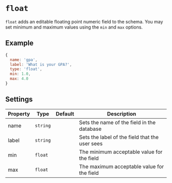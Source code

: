 # `float`

`float` adds an editable floating point numeric field to the schema. You may set minimum and maximum values using the `min` and `max` options.

## Example

```javascript
{
  name: 'gpa',
  label: 'What is your GPA?',
  type: 'float',
  min: 1.0,
  max: 4.0
}
```

## Settings

|  Property | Type   | Default | Description | 
|---|---|---|---|
| name | `string` | | Sets the name of the field in the database |
| label | `string` | | Sets the label of the field that the user sees |
| min | `float` |  | The minimum acceptable value for the field |
| max | `float` |  | The maximum acceptable value for the field |
